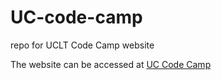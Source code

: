 UC-code-camp
============

repo for UCLT Code Camp website

The website can be accessed at [UC Code Camp](http://uclt.github.io/UC-code-camp/) 
